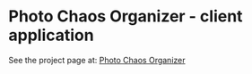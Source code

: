 # Photo Chaos Organizer - client application

See the project page at: [Photo Chaos Organizer](https://egyedia.github.com/photo-chaos-organizer)
